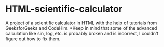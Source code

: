 # HTML-scientific-calculator
A project of a scientific calculator in HTML with the help of tutorials from GeeksforGeeks and CodeHim.
*Keep in mind that some of the advanced calculation like sin, log, etc. is probably broken and is incorrect, I couldn't figure out how to fix them.
